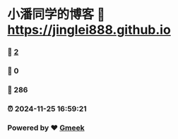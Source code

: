 # 小潘同学的博客 :link: https://jinglei888.github.io 
### :page_facing_up: [2](https://jinglei888.github.io/tag.html) 
### :speech_balloon: 0 
### :hibiscus: 286 
### :alarm_clock: 2024-11-25 16:59:21 
### Powered by :heart: [Gmeek](https://github.com/Meekdai/Gmeek)
